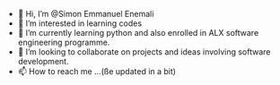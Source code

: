 - 👋 Hi, I’m @Simon Emmanuel Enemali
- 👀 I’m interested in learning codes
- 🌱 I’m currently learning python and also enrolled in ALX software engineering programme.
- 💞️ I’m looking to collaborate on projects and ideas involving software development.
- 📫 How to reach me ...(ße updated in a bit)

<!---
EssenceStar/EssenceStar is a ✨ special ✨ repository because its `README.md` (this file) appears on your GitHub profile.
You can click the Preview link to take a look at your changes.
--->
